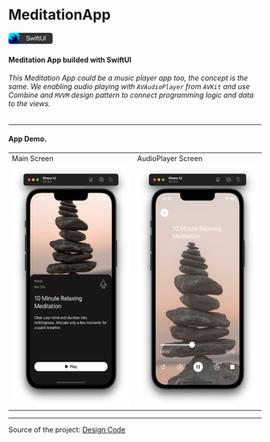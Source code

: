# MeditationApp

<img src="./Assets/swiftui-badge.png" width="88px" />

#### Meditation App builded with SwiftUI

###### This Meditation App could be a music player app too, the concept is the same. We enabling audio playing with `AVAudioPlayer` from `AVKit` and use Combine and `MVVM` design pattern to connect programming logic and data to the views.

---

#### App Demo.
<table>
  <tr>
    <td>Main Screen</td>
	<td>AudioPlayer Screen</td>
  </tr>
  <tr>
    <td><img src="Assets/MainScreen.png" width=270 height=480></td>
	<td><img src="Assets/AudioPlayerScreen.png" width=270 height=480></td>
  </tr>
</table>

---

Source of the project: [Design Code](https://www.youtube.com/watch?v=_lIhoJ0KwCc)
